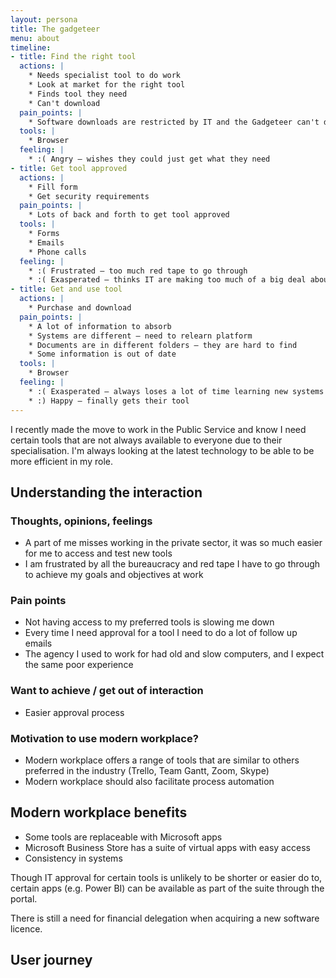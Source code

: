 ```yaml
---
layout: persona
title: The gadgeteer
menu: about
timeline:
- title: Find the right tool
  actions: |
    * Needs specialist tool to do work 
    * Look at market for the right tool
    * Finds tool they need
    * Can't download
  pain_points: |
    * Software downloads are restricted by IT and the Gadgeteer can't download what they need
  tools: |
    * Browser
  feeling: |
    * :( Angry – wishes they could just get what they need
- title: Get tool approved
  actions: |
    * Fill form 
    * Get security requirements
  pain_points: |
    * Lots of back and forth to get tool approved
  tools: |
    * Forms
    * Emails
    * Phone calls
  feeling: |
    * :( Frustrated – too much red tape to go through
    * :( Exasperated – thinks IT are making too much of a big deal about this tool
- title: Get and use tool
  actions: |
    * Purchase and download
  pain_points: |
    * A lot of information to absorb
    * Systems are different – need to relearn platform
    * Documents are in different folders – they are hard to find
    * Some information is out of date 
  tools: |
    * Browser
  feeling: |
    * :( Exasperated – always loses a lot of time learning new systems
    * :) Happy – finally gets their tool
---
```


I recently made the move to work in the Public Service and know I need certain tools that are not always available to everyone due to their specialisation. I'm always looking at the latest technology to be able to be more efficient in my role.

## Understanding the interaction

### Thoughts, opinions, feelings

* A part of me misses working in the private sector, it was so much easier for me to access and test new tools
* I am frustrated by all the bureaucracy and red tape I have to go through to achieve my goals and objectives at work

### Pain points

* Not having access to my preferred tools is slowing me down
* Every time I need approval for a tool I need to do a lot of follow up emails
* The agency I used to work for had old and slow computers, and I expect the same poor experience

### Want to achieve / get out of interaction

* Easier approval process

### Motivation to use modern workplace?

* Modern workplace offers a range of tools that are similar to others preferred in the industry (Trello, Team Gantt, Zoom, Skype)
* Modern workplace should also facilitate process automation

## Modern workplace benefits

* Some tools are replaceable with Microsoft apps
* Microsoft Business Store has a suite of virtual apps with easy access 
* Consistency in systems

Though IT approval for certain tools is unlikely to be shorter or easier do to, certain apps (e.g. Power BI) can be available as part of the suite through the portal.

There is still a need for financial delegation when acquiring a new software licence. 

## User journey